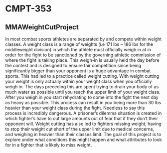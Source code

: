 # CMPT-353
## MMAWeightCutProject

In	most	combat	sports	athletes	are	separated	by	and	compete	within	weight	classes.
A	weight	class	is	a	range	of	weights	(i.e	171	lbs	– 186	lbs	for	the	middleweight	division) in
which	the	athlete	must	officially	weigh	in	at	in	order	for	the	fight	to	be	sanctioned	by	the
governing	athletic	commission of	where	the	fight	is	taking	place.	This	weigh-in	is	usually
held	the	day	before	the	contest and	is	designed	to	ensure	fair competition	since	being
significantly	bigger	than	your	opponent	is	a	huge	advantage in	combat	sports.
This	had	led	to	a	practice	called	weight	cutting.	With	weight	cutting	your	weight	is
only	actually	within	your	weight	class	when	you	officially	weigh	in.		The	days	preceding	this
are	spent	trying	to	drain	your	body	of	as	much	water	as	possible	until	you	reach	the	upper
limit	of	your	weight	class.	After	you	weigh	in	you	start	rehydrating	to	come	into	the	fight	the
next	day	as	heavy	as	possible.	This	process	can	result	in	you	being	more	than	30	lbs	heavier
than	your	weight	class	during	the	fight.
Needless	to	say	this	process	is	incredibly	dangerous.	A	prisoner’s	dilemma	situation
is	created	in	which	fighter’s	have	to	cut	large	amounts	out	of	fear	that	if	they	don’t	their
opponent	will. Weight	cutting	has	also	led	to	fighters	missing	weight,	having	to	stop	their
weight	cut	short	of	the	upper	limit	due	to	medical	concerns,	and	weighing	in	heavier	than
their	classes	limit.	 The	goal	of	this	project	is	to	explore	under	what	conditions	this	might
happen	and	what	attributes	to	look	for	in	a	fighter	that	is	likely	to	miss	weight.

